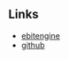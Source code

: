 ## Links

- [ebitengine](https://ebitengine.org/ja/)
- [github](https://github.com/hajimehoshi/ebiten)
